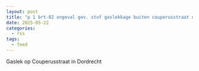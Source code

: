 ```yaml
---
layout: post
title: "p 1 brt-02 ongeval gev. stof gaslekkage buiten couperusstraat dordrecht 189492 186631 186531"
date: 2025-05-22
categories: 
  - rss
tags: 
  - feed
---
```


Gaslek op Couperusstraat in Dordrecht
